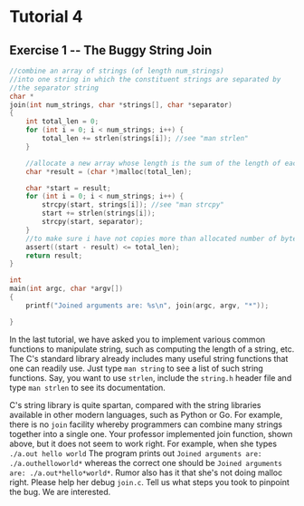 Tutorial 4
==========
Exercise 1 -- The Buggy String Join
-----
```c
//combine an array of strings (of length num_strings) 
//into one string in which the constituent strings are separated by 
//the separator string
char *
join(int num_strings, char *strings[], char *separator)
{
	int total_len = 0;
	for (int i = 0; i < num_strings; i++) {
		total_len += strlen(strings[i]); //see "man strlen" 
	}

	//allocate a new array whose length is the sum of the length of each individual string 
	char *result = (char *)malloc(total_len);

	char *start = result;
	for (int i = 0; i < num_strings; i++) {
		strcpy(start, strings[i]); //see "man strcpy"
		start += strlen(strings[i]);
		strcpy(start, separator);
	}
	//to make sure i have not copies more than allocated number of bytes
	assert((start - result) <= total_len);
	return result;
}

int
main(int argc, char *argv[])
{
	printf("Joined arguments are: %s\n", join(argc, argv, "*"));

}
```
In the last tutorial, we have asked you to implement various common functions to manipulate string, 
such as computing the length of a string, etc.  The C's standard library already includes many 
useful string functions that one can readily use. Just type `man string` to see a list of 
such string functions. Say, you want to use `strlen`, include the `string.h` header file and 
type `man strlen` to see its documentation.

C's string library is quite spartan, compared with the string libraries
available in other modern languages, such as Python or Go.  For example, there
is no ``join`` facility whereby programmers can combine many strings together
into a single one.  Your professor implemented join function, shown above, but 
it does not seem to work right. For example, when she types `./a.out hello world` 
The program prints out `Joined arguments are: ./a.outhelloworld*` whereas the 
correct one should be `Joined arguments are: ./a.out*hello*world*`. Rumor also
has it that she's not doing malloc right. Please help her debug `join.c`. Tell us 
what steps you took to pinpoint the bug. We are interested.




